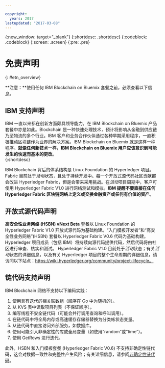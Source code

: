 ```yaml
---

copyright:
  years: 2017
lastupdated: "2017-03-08"
---
```


{:new_window: target="_blank"}
{:shortdesc: .shortdesc}
{:codeblock: .codeblock}
{:screen: .screen}
{:pre: .pre}


# 免责声明
{: #etn_overview}

**注意：**使用任何 IBM Blockchain on Bluemix 套餐之前，必须查看以下信息。

## IBM 支持声明

IBM 一直以来都在创新方面颇具领导能力，在 IBM Blockchain on Bluemix 产品套餐中亦是如此。Blockchain 是一种快速处理技术，预计将影响从金融到供应链乃至物流的多个行业。IBM 客户和业务合作伙伴通过各种早期采用程序，一直积极推动区块链作为业界的解决方案。IBM Blockchain on Bluemix 就是这样一种程序。**就像任何新技术一样，IBM Blockchain on Bluemix 用户应该意识到可能发生的快速而基本的更改**。  
{:shortdesc}

IBM Blockchain 背后的体系结构是 Linux Foundation 的 Hyperledger 项目。Fabric 目前处于*活动*状态，且处于持续开发中。每一个开放式源代码社区贡献都会改进 Hyperledger Fabric，但是会带来采用挑战。在*活动*项目周期中，客户可使用 Hyperledger Fabric V1.0 进行网络测试和模拟。**IBM 提醒不要直接在任何 Hyperledger Fabric 区块链网络上定义或交换金融资产或任何有价值的资产**。  

## 开放式源代码声明

**高安全性业务网络 (HSBN) vNext Beta** 套餐以 Linux Foundation 的 Hyperledger Fabric V1.0 开放式源代码为基础构建。“入门模板开发者”和“高安全性业务网络”(HSBN) 套餐以 Hyperledger Fabric V0.6 代码为基础构建。Hyperledger 项目成员（包括 IBM）将持续向源代码提供代码，然后代码将由社区进行审查、核实和测试。
Hyperledger Fabric V1.0 目前处于*活动*状态；有关*活动*状态的详细信息，以及有关 Hyperledger 项目的整个生命周期的详细信息，请访问以下站点：https://wiki.hyperledger.org/community/project-lifecycle。  

## 链代码支持声明

IBM Blockchain 网络不支持以下编码实践：

1. 使用具有迭代的相关联数组（顺序在 Go 中为随机的）。
2. 从 KVS 表中读取项目列表（不保证顺序）。
3. 编写线程不安全链代码（可能会并行调用查询和呼叫调用）。
4. 在链代码中将全局内存或高速缓存存储器替换为分类帐状态变量。
5. 从链代码中直接访问外部服务，如数据库。
6. 使用可能引入非确定性的库或全局变量（如使用“random”或“time”）。
7. 使用 GetRows 进行迭代。  

此外，HSBN 和入门模板套餐 (Hyperledger Fabric V0.6) 不支持非确定性链代码，这会对数据一致性和完整性产生风险；有关详细信息，请参阅[非确定性链代码](nondeterministic.html)。

